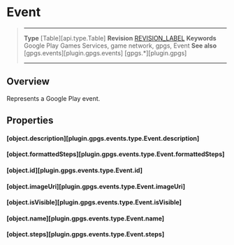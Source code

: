 # Event

> --------------------- ------------------------------------------------------------------------------------------
> __Type__              [Table][api.type.Table]
> __Revision__          [REVISION_LABEL](REVISION_URL)
> __Keywords__          Google Play Games Services, game network, gpgs, Event
> __See also__          [gpgs.events][plugin.gpgs.events]
>                       [gpgs.*][plugin.gpgs]
> --------------------- ------------------------------------------------------------------------------------------

## Overview

Represents a Google Play event.

## Properties

#### [object.description][plugin.gpgs.events.type.Event.description]

#### [object.formattedSteps][plugin.gpgs.events.type.Event.formattedSteps]

#### [object.id][plugin.gpgs.events.type.Event.id]

#### [object.imageUri][plugin.gpgs.events.type.Event.imageUri]

#### [object.isVisible][plugin.gpgs.events.type.Event.isVisible]

#### [object.name][plugin.gpgs.events.type.Event.name]

#### [object.steps][plugin.gpgs.events.type.Event.steps]
